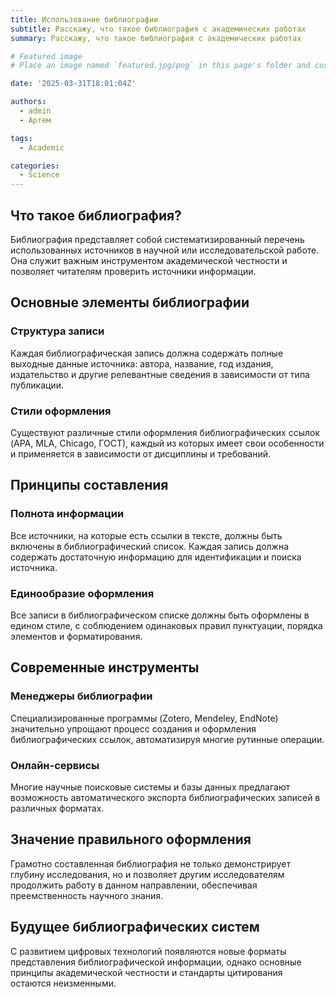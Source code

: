 ```yaml
---
title: Использование библиографии
subtitle: Расскажу, что такое библиография с академических работах
summary: Расскажу, что такое библиография с академических работах

# Featured image
# Place an image named `featured.jpg/png` in this page's folder and customize its options here.

date: '2025-03-31T18:01:04Z'

authors:
  - admin
  - Артем

tags:
  - Academic

categories:
  - Science
---
```


## Что такое библиография?

Библиография представляет собой систематизированный перечень использованных источников в научной или исследовательской работе. Она служит важным инструментом академической честности и позволяет читателям проверить источники информации.

## Основные элементы библиографии

### Структура записи

Каждая библиографическая запись должна содержать полные выходные данные источника: автора, название, год издания, издательство и другие релевантные сведения в зависимости от типа публикации.

### Стили оформления

Существуют различные стили оформления библиографических ссылок (APA, MLA, Chicago, ГОСТ), каждый из которых имеет свои особенности и применяется в зависимости от дисциплины и требований.

## Принципы составления

### Полнота информации

Все источники, на которые есть ссылки в тексте, должны быть включены в библиографический список. Каждая запись должна содержать достаточную информацию для идентификации и поиска источника.

### Единообразие оформления

Все записи в библиографическом списке должны быть оформлены в едином стиле, с соблюдением одинаковых правил пунктуации, порядка элементов и форматирования.

## Современные инструменты

### Менеджеры библиографии

Специализированные программы (Zotero, Mendeley, EndNote) значительно упрощают процесс создания и оформления библиографических ссылок, автоматизируя многие рутинные операции.

### Онлайн-сервисы

Многие научные поисковые системы и базы данных предлагают возможность автоматического экспорта библиографических записей в различных форматах.

## Значение правильного оформления

Грамотно составленная библиография не только демонстрирует глубину исследования, но и позволяет другим исследователям продолжить работу в данном направлении, обеспечивая преемственность научного знания.

## Будущее библиографических систем

С развитием цифровых технологий появляются новые форматы представления библиографической информации, однако основные принципы академической честности и стандарты цитирования остаются неизменными.
